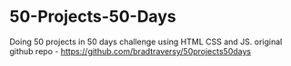 # 50-Projects-50-Days
Doing 50 projects in 50 days challenge using HTML CSS and JS.
original github repo - https://github.com/bradtraversy/50projects50days
